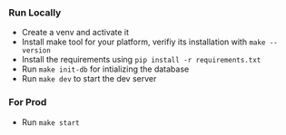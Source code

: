 ### Run Locally

- Create a venv and activate it
- Install make tool for your platform, verifiy its installation with `make --version`
- Install the requirements using `pip install -r requirements.txt`
- Run `make init-db` for intializing the database
- Run `make dev` to start the dev server

### For Prod

- Run `make start`
